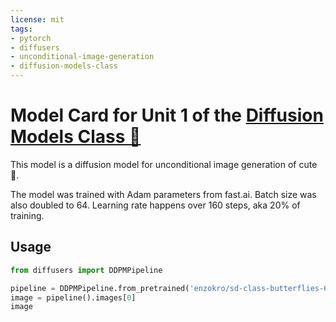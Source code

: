 ```yaml
---
license: mit
tags:
- pytorch
- diffusers
- unconditional-image-generation
- diffusion-models-class
---
```


# Model Card for Unit 1 of the [Diffusion Models Class 🧨](https://github.com/huggingface/diffusion-models-class)

This model is a diffusion model for unconditional image generation of cute 🦋.

The model was trained with Adam parameters from fast.ai.
Batch size was also doubled to 64.
Learning rate happens over 160 steps, aka 20% of training. 

## Usage

```python
from diffusers import DDPMPipeline

pipeline = DDPMPipeline.from_pretrained('enzokro/sd-class-butterflies-64')
image = pipeline().images[0]
image
```
